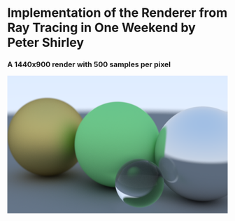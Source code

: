 # Implementation of the Renderer from Ray Tracing in One Weekend by Peter Shirley

### A 1440x900 render with 500 samples per pixel
![alt tag](images/render2.png)

